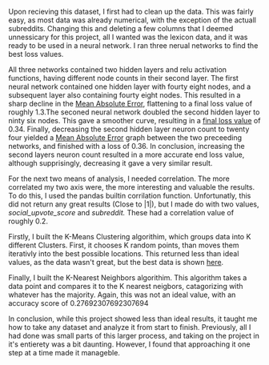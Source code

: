 Upon recieving this dataset, I first had to clean up the data. This was fairly easy, as most data was already numerical, with the exception of the actuall subreddits. Changing this and deleting a few columns that I deemed unnessicary for this project, all I wanted was the lexicon data, and it was ready to be used in a neural network. I ran three nerual networks to find the best loss values.

All three networks contained two hidden layers and relu activation functions, having different node counts in their second layer. The first neural network contained one hidden layer with fourty eight nodes, and a subsequent layer also containing fourty eight nodes. This resulted in a sharp decline in the [Mean Absolute Error](https://raw.githubusercontent.com/solgardner/master-project/main/24-48-48%20Neural%20Network%20Results.png), flattening to a final loss value of roughly 1.3.The seconed neural network doubled the second hidden layer to ninty six nodes. This gave a smoother curve, resulting in a [final loss value](https://raw.githubusercontent.com/solgardner/master-project/main/24-48-96%20Neural%20Network%20Results.png) of 0.34. Finally, decreasing the second hidden layer neuron count to twenty four yielded a [Mean Absolute Error](https://raw.githubusercontent.com/solgardner/master-project/main/24-48-24%20Neural%20Network%20Results.png) graph between the two preceeding networks, and finished with a loss of 0.36. In conclusion, increasing the second layers neuron count resulted in a more accurate end loss value, although supprisingly, decreasing it gave a very similar result.


  For the next two means of analysis, I needed correlation. The more correlated my two axis were, the more interesting and valuable the results. To do this, I used the pandas builtin corrilation function. Unfortunatly, this did not return any great results (Close to |1|), but I made do with two values, *social_upvote_score* and *subreddit.* These had a correlation value of roughly 0.2.

  Firstly, I built the K-Means Clustering algorithim, which groups data into K different Clusters. First, it chooses K random points, than moves them iterativly into the best possible locations. This returned less than ideal values, as the data wasn't great, but the best data is shown [here](https://raw.githubusercontent.com/solgardner/master-project/main/K-Means%20Results.png).


Finally, I built the K-Nearest Neighbors algorithim. This algorithm takes a data point and compares it to the K nearest neigbors, catagorizing with whatever has the majority. Again, this was not an ideal value, with an accuracy score of 0.27692307692307694

In conclusion, while this project showed less than ideal results, it taught me how to take any dataset and analyze it from start to finish. Previously, all I had done was small parts of this larger process, and taking on the project in it's entierety was a bit daunting. However, I found that approaching it one step at a time made it manageble. 
